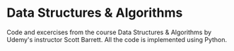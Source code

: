 # Data Structures & Algorithms
Code and excercises from the  course Data Structures &amp; Algorithms by Udemy's instructor Scott Barrett. All the code is implemented using Python.
